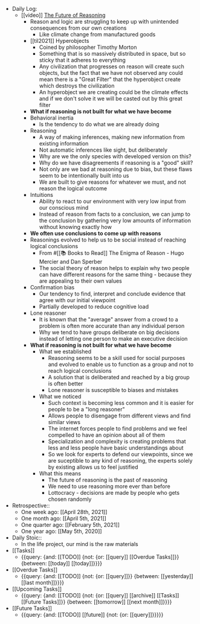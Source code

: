 - Daily Log:
    - [[video]] [The Future of Reasoning](https://www.youtube.com/watch?v=_ArVh3Cj9rw)
        - Reason and logic are struggling to keep up with unintended consequences from our own creations
            - Like climate change from manufactured goods
        - [[til2021]] Hyperobjects
            - Coined by philosopher Timothy Morton
            - Something that is so massively distributed in space, but so sticky that it adheres to everything
            - Any civilization that progresses on reason will create such objects, but the fact that we have not observed any could mean there is a "Great Filter" that the hyperobject create which destroys the civilization
            - An hyperobject we are creating could be the climate effects and if we don't solve it we will be casted out by this great filter
        - **What if reasoning is not built for what we have become**
        - Behavioral inertia
            - Is the tendency to do what we are already doing
        - Reasoning
            - A way of making inferences, making new information from existing information
            - Not automatic inferences like sight, but deliberately
            - Why are we the only species with developed version on this?
            - Why do we have disagreements if reasoning is a "good" skill?
            - Not only are we bad at reasoning due to bias, but these flaws seem to be intentionally built into us
            -  We are built to give reasons for whatever we must, and not reason the logical outcome
        - Intuitions
            - Ability to react to our environment with very low input from our conscious mind
            - Instead of reason from facts to a conclusion, we can jump to the conclusion by gathering very low amounts of information without knowing exactly how
        - **We often use conclusions to come up with reasons**
        - Reasonings evolved to help us to be social instead of reaching logical conclusions
            - From #[[📚 Books to Read]] The Enigma of Reason - Hugo Mercier and Dan Sperber
            - The social theory of reason helps to explain why two people can have different reasons for the same thing - because they are appealing to their own values
        - Confirmation bias
            - Our tendency to find, interpret and conclude evidence that agree with our initial viewpoint
            - Partially developed to reduce cognitive load
        - Lone reasoner
            - It is known that the "average" answer from a crowd to a problem is often more accurate than any individual person
            - Why we tend to have groups deliberate on big decisions instead of letting one person to make an executive decision
        - **What if reasoning is not built for what we have become**
            - What we established
                - Reasoning seems to be a skill used for social purposes and evolved to enable us to function as a group and not to reach logical conclusions
                - A solution that is deliberated and reached by a big group is often better
                - Lone reasoner is susceptible to biases and mistakes
            - What we noticed
                - Such context is becoming less common and it is easier for people to be a "long reasoner"
                - Allows people to disengage from different views and find similar views
                - The internet forces people to find problems and we feel compelled to have an opinion about all of them
                - Specialization and complexity is creating problems that less and less people have basic understandings about
                - So we look for experts to defend our viewpoints, since we are suceptible to any kind of reasoning, the experts solely by existing allows us to feel justified
            - What this means
                - The future of reasoning is the past of reasoning
                - We need to use reasoning more ever than before
                - Lottocracy - decisions are made by people who gets chosen randomly
- Retrospective::
    - One week ago: [[April 28th, 2021]]
    - One month ago: [[April 5th, 2021]]
    - One quarter ago: [[February 5th, 2021]]
    - One year ago: [[May 5th, 2020]]
- Daily Stoic::
    - In the life project, our mind is the raw materials
- [[Tasks]]
    - {{query: {and: [[TODO]] {not: {or: [[query]] [[Overdue Tasks]]}} {between: [[today]] [[today]]}}}}
- [[Overdue Tasks]]
    - {{query: {and: [[TODO]] {not: {or: [[query]]}} {between: [[yesterday]] [[last month]]}}}}
- [[Upcoming Tasks]]
    - {{query: {and: [[TODO]] {not: {or: [[query]] [[archive]] [[Tasks]] [[Future Tasks]]}} {between: [[tomorrow]] [[next month]]}}}}
- [[Future Tasks]]
    - {{query: {and: [[TODO]] [[future]] {not: {or: [[query]]}}}}}
